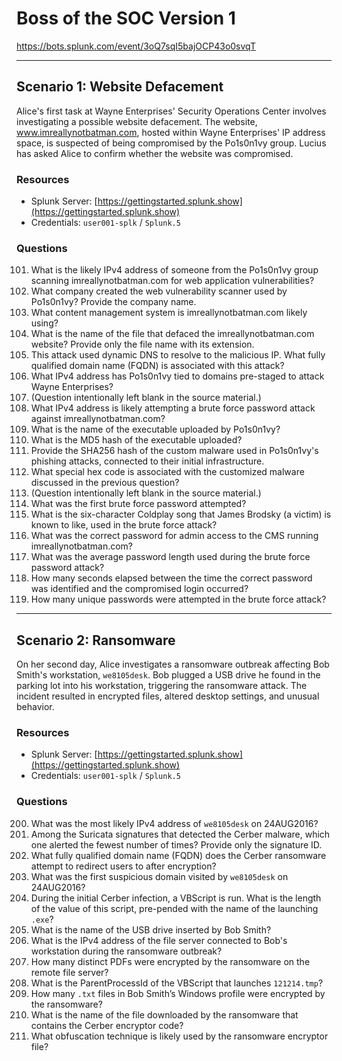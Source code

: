 # **Boss of the SOC Version 1**

https://bots.splunk.com/event/3oQ7sqI5bajOCP43o0svqT

---

## **Scenario 1: Website Defacement**

Alice's first task at Wayne Enterprises' Security Operations Center involves investigating a possible website defacement. The website, www.imreallynotbatman.com, hosted within Wayne Enterprises' IP address space, is suspected of being compromised by the Po1s0n1vy group. Lucius has asked Alice to confirm whether the website was compromised.

### **Resources**
- Splunk Server: [https://gettingstarted.splunk.show](https://gettingstarted.splunk.show)  
- Credentials: `user001-splk` / `Splunk.5`

### **Questions**

101. What is the likely IPv4 address of someone from the Po1s0n1vy group scanning imreallynotbatman.com for web application vulnerabilities?  
102. What company created the web vulnerability scanner used by Po1s0n1vy? Provide the company name.  
103. What content management system is imreallynotbatman.com likely using?  
104. What is the name of the file that defaced the imreallynotbatman.com website? Provide only the file name with its extension.  
105. This attack used dynamic DNS to resolve to the malicious IP. What fully qualified domain name (FQDN) is associated with this attack?  
106. What IPv4 address has Po1s0n1vy tied to domains pre-staged to attack Wayne Enterprises?  
107. (Question intentionally left blank in the source material.)  
108. What IPv4 address is likely attempting a brute force password attack against imreallynotbatman.com?  
109. What is the name of the executable uploaded by Po1s0n1vy?  
110. What is the MD5 hash of the executable uploaded?  
111. Provide the SHA256 hash of the custom malware used in Po1s0n1vy's phishing attacks, connected to their initial infrastructure.  
112. What special hex code is associated with the customized malware discussed in the previous question?  
113. (Question intentionally left blank in the source material.)  
114. What was the first brute force password attempted?  
115. What is the six-character Coldplay song that James Brodsky (a victim) is known to like, used in the brute force attack?  
116. What was the correct password for admin access to the CMS running imreallynotbatman.com?  
117. What was the average password length used during the brute force password attack?  
118. How many seconds elapsed between the time the correct password was identified and the compromised login occurred?  
119. How many unique passwords were attempted in the brute force attack?  

---

## **Scenario 2: Ransomware**

On her second day, Alice investigates a ransomware outbreak affecting Bob Smith's workstation, `we8105desk`. Bob plugged a USB drive he found in the parking lot into his workstation, triggering the ransomware attack. The incident resulted in encrypted files, altered desktop settings, and unusual behavior.

### **Resources**
- Splunk Server: [https://gettingstarted.splunk.show](https://gettingstarted.splunk.show)  
- Credentials: `user001-splk` / `Splunk.5`

### **Questions**

200. What was the most likely IPv4 address of `we8105desk` on 24AUG2016?  
201. Among the Suricata signatures that detected the Cerber malware, which one alerted the fewest number of times? Provide only the signature ID.  
202. What fully qualified domain name (FQDN) does the Cerber ransomware attempt to redirect users to after encryption?  
203. What was the first suspicious domain visited by `we8105desk` on 24AUG2016?  
204. During the initial Cerber infection, a VBScript is run. What is the length of the value of this script, pre-pended with the name of the launching `.exe`?  
205. What is the name of the USB drive inserted by Bob Smith?  
206. What is the IPv4 address of the file server connected to Bob's workstation during the ransomware outbreak?  
207. How many distinct PDFs were encrypted by the ransomware on the remote file server?  
208. What is the ParentProcessId of the VBScript that launches `121214.tmp`?  
209. How many `.txt` files in Bob Smith’s Windows profile were encrypted by the ransomware?  
210. What is the name of the file downloaded by the ransomware that contains the Cerber encryptor code?  
211. What obfuscation technique is likely used by the ransomware encryptor file?  
